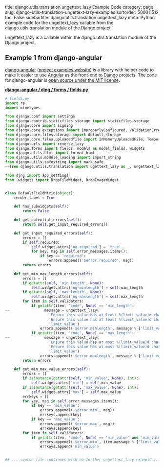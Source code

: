 title: django.utils.translation ungettext_lazy Example Code
category: page
slug: django-utils-translation-ungettext-lazy-examples
sortorder: 500011512
toc: False
sidebartitle: django.utils.translation ungettext_lazy
meta: Python example code for the ungettext_lazy callable from the django.utils.translation module of the Django project.


ungettext_lazy is a callable within the django.utils.translation module of the Django project.


## Example 1 from django-angular
[django-angular](https://github.com/jrief/django-angular)
([project examples website](https://django-angular.awesto.com/classic_form/))
is a library with helper code to make it easier to use
[Angular](/angular.html) as the front-end to [Django](/django.html) projects.
The code for django-angular is
[open source under the MIT license](https://github.com/jrief/django-angular/blob/master/LICENSE.txt).

[**django-angular / djng / forms / fields.py**](https://github.com/jrief/django-angular/blob/master/djng/forms/fields.py)

```python
# fields.py
import re
import mimetypes

from django.conf import settings
from django.contrib.staticfiles.storage import staticfiles_storage
from django.core import signing
from django.core.exceptions import ImproperlyConfigured, ValidationError
from django.core.files.storage import default_storage
from django.core.files.uploadedfile import InMemoryUploadedFile, TemporaryUploadedFile
from django.urls import reverse_lazy
from django.forms import fields, models as model_fields, widgets
from django.utils.html import format_html
from django.utils.module_loading import import_string
from django.utils.safestring import mark_safe
~~from django.utils.translation import ugettext_lazy as _, ungettext_lazy

from djng import app_settings
from .widgets import DropFileWidget, DropImageWidget


class DefaultFieldMixin(object):
    render_label = True

    def has_subwidgets(self):
        return False

    def get_potential_errors(self):
        return self.get_input_required_errors()

    def get_input_required_errors(self):
        errors = []
        if self.required:
            self.widget.attrs['ng-required'] = 'true'
            for key, msg in self.error_messages.items():
                if key == 'required':
                    errors.append(('$error.required', msg))
        return errors

    def get_min_max_length_errors(self):
        errors = []
        if getattr(self, 'min_length', None):
            self.widget.attrs['ng-minlength'] = self.min_length
        if getattr(self, 'max_length', None):
            self.widget.attrs['ng-maxlength'] = self.max_length
        for item in self.validators:
            if getattr(item, 'code', None) == 'min_length':
~~                message = ungettext_lazy(
                    'Ensure this value has at least %(limit_value)d character',
                    'Ensure this value has at least %(limit_value)d characters',
                    'limit_value')
                errors.append(('$error.minlength', message % {'limit_value': self.min_length}))
            if getattr(item, 'code', None) == 'max_length':
~~                message = ungettext_lazy(
                    'Ensure this value has at most %(limit_value)d character',
                    'Ensure this value has at most %(limit_value)d characters',
                    'limit_value')
                errors.append(('$error.maxlength', message % {'limit_value': self.max_length}))
        return errors

    def get_min_max_value_errors(self):
        errors = []
        if isinstance(getattr(self, 'min_value', None), int):
            self.widget.attrs['min'] = self.min_value
        if isinstance(getattr(self, 'max_value', None), int):
            self.widget.attrs['max'] = self.max_value
        errkeys = []
        for key, msg in self.error_messages.items():
            if key == 'min_value':
                errors.append(('$error.min', msg))
                errkeys.append(key)
            if key == 'max_value':
                errors.append(('$error.max', msg))
                errkeys.append(key)
        for item in self.validators:
            if getattr(item, 'code', None) == 'min_value' and 'min_value' not in errkeys:
                errors.append(('$error.min', item.message % {'limit_value': self.min_value}))
                errkeys.append('min_value')


## ... source file continues with no further ungettext_lazy examples...

```

